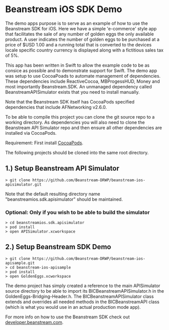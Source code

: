 # Beanstream iOS SDK Demo
The demo apps purpose is to serve as an example of how to use the Beanstream SDK for iOS. Here we have a simple 'e-commerce' style app that facilitates the sale of any number of golden eggs the only available product. A user indicates the number of golden eggs to be purchased at a price of $USD 1.00 and a running total that is converted to the devices locale specific country currency is displayed along with a fictitious sales tax of 5%.

This app has been written in Swift to allow the example code to be as consice as possible and to demonstrate support for Swift. The demo app was setup to use CocoaPoads to automate management of dependencies. These dependencies include ReactiveCocoa, MBProgessHUD, Money and most importantly Beanstream.SDK. An unmanaged dependency called BeanstreamAPISimulator exists that you need to install manually.

Note that the Beanstream SDK itself has CocoaPods specified dependencies that include AFNetworking v2.6.0.

To be able to compile this project you can clone the git source repo to a working directory. As dependencies you will also need to clone the Beanstream API Simulator repo and then ensure all other dependencies are installed via CocoaPods.

Requirement: First install [CocoaPods](https://cocoapods.org).

The following projects should be cloned into the same root directory.

## 1.) Setup Beanstream API Simulator

```
> git clone https://github.com/Beanstream-DRWP/beanstream-ios-apisimulator.git
```

Note that the default resulting directory name "beanstreamios.sdk.apisimulator" should be maintained.

### Optional: Only if you wish to be able to build the simulator

```
> cd beanstreamios.sdk.apisimulator
> pod install
> open APISimulator.xcworkspace
```

## 2.) Setup Beanstream SDK Demo

```
> git clone https://github.com/Beanstream-DRWP/beanstream-ios-apisample.git
> cd beanstream-ios-apisample
> pod install
> open GoldenEggs.xcworkspace
```

The demo project has simply created a reference to the main APISimulator source directory to be able to import its BICBeanstreamAPISimulator.h in the GoldenEggs-Bridging-Header.h. The BICBeanstreamAPISimulator class extends and overrides all needed methods in the BICBeanstreamAPI class (which is what you would use in an actual production mode app).

For more info on how to use the Beanstream SDK check out [developer.beanstream.com](http://developer.beanstream.com).
